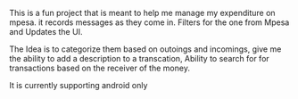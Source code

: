 This is a fun project that is meant to help me manage my expenditure on mpesa. it records messages as they come in. Filters for the one from Mpesa and Updates the UI.

The Idea is to categorize them based on outoings and incomings, give me the ability to add a description to a transcation, Ability to search for for transactions based on the receiver of the money.

It is currently supporting android only
